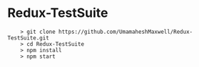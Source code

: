 # Redux-TestSuite

```
	> git clone https://github.com/UmamaheshMaxwell/Redux-TestSuite.git
	> cd Redux-TestSuite
	> npm install
	> npm start
```

